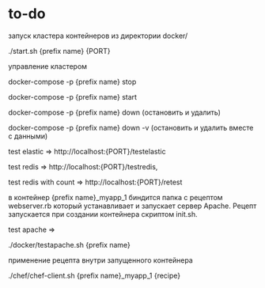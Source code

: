 # to-do

запуск кластера контейнеров из директории docker/

./start.sh {prefix name} {PORT}

управление кластером

docker-compose -p {prefix name} stop

docker-compose -p {prefix name} start

docker-compose -p {prefix name} down (остановить и удалить)

docker-compose -p {prefix name} down -v (остановить и удалить вместе с данными)

test elastic => http://localhost:{PORT}/testelastic

test redis => http://localhost:{PORT}/testredis,

test redis with count => http://localhost:{PORT}/retest

в контейнер {prefix name}_myapp_1 биндится папка с рецептом webserver.rb который устанавливает и запускает
сервер Apache. Рецепт запускается при создании контейнера скриптом init.sh.

test apache =>

./docker/testapache.sh {prefix name}

применение рецепта внутри запущенного контейнера

./chef/chef-client.sh {prefix name}_myapp_1 {recipe}










